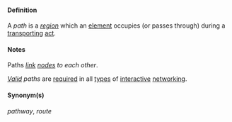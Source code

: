 #### Definition

A *path* is a *[region](https://github.com/gcassel/Modular-Organization-Terminology/blob/master/terms/region.md)* which an [element](https://github.com/gcassel/Modular-Organization-Terminology/tree/master/terms/element.md) occupies (or passes through) during a [transporting](https://github.com/gcassel/Modular-Organization-Terminology/tree/master/terms/transport.md) [act](https://github.com/gcassel/Modular-Organization-Terminology/tree/master/terms/act.md).

#### Notes 

Paths *[link](https://github.com/gcassel/Modular-Organization-Terminology/blob/master/terms/link.md) [nodes](https://github.com/gcassel/Modular-Organization-Terminology/blob/master/terms/node.md) to each other*.

*[Valid](https://github.com/gcassel/Modular-Organization-Terminology/tree/master/terms/valid.md) paths* are [required](https://github.com/gcassel/Modular-Organization-Terminology/tree/master/terms/require.md) in all [types](https://github.com/gcassel/Modular-Organization-Terminology/tree/master/terms/type.md) of [interactive](https://github.com/gcassel/Modular-Organization-Terminology/tree/master/terms/interaction.md) [networking](https://github.com/gcassel/Modular-Organization-Terminology/tree/master/terms/network.md).

#### Synonym(s) 

*pathway*, *route*
